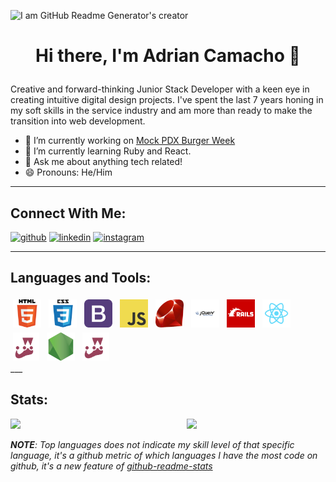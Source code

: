![I am GitHub Readme Generator's creator](https://i.pinimg.com/originals/70/33/50/70335090fc8b3ad71a790e88519d52e3.jpg)

# <p align='center'>Hi there, I'm Adrian Camacho 👋</p>

Creative and forward-thinking Junior Stack Developer with a keen eye in creating intuitive digital design projects. I've spent the last 7 years honing in my soft skills in the service industry and am more than ready to make the transition into web development.


- 🔭 I’m currently working on [Mock PDX Burger Week](https://github.com/chonnessey/pdx_burger_week)
- 🌱 I’m currently learning Ruby and React.
- 💬 Ask me about anything tech related!
- 😄 Pronouns: He/Him
___

## Connect With Me:
[<img src='https://cdn.jsdelivr.net/npm/simple-icons@3.0.1/icons/github.svg' alt='github' height='50'>](https://github.com/chonnessey)  [<img src='https://cdn.jsdelivr.net/npm/simple-icons@3.0.1/icons/linkedin.svg' alt='linkedin' height='50'>](https://www.linkedin.com/in/adrian-camacho-epicodus/)  [<img src='https://cdn.jsdelivr.net/npm/simple-icons@3.0.1/icons/instagram.svg' alt='instagram' height='50'>](https://www.instagram.com/chonnessey/)  

___

## Languages and Tools:
<div>
<img src="https://raw.githubusercontent.com/github/explore/80688e429a7d4ef2fca1e82350fe8e3517d3494d/topics/html/html.png" alt="html" height="45" style="vertical-align:top; margin:4px">
<img src="https://raw.githubusercontent.com/github/explore/80688e429a7d4ef2fca1e82350fe8e3517d3494d/topics/css/css.png" alt="css" height="45" style="vertical-align:top; margin:4px">
<img src="https://raw.githubusercontent.com/github/explore/80688e429a7d4ef2fca1e82350fe8e3517d3494d/topics/bootstrap/bootstrap.png" alt="css" height="45" style="vertical-align:top; margin:4px">
<img src="https://raw.githubusercontent.com/github/explore/80688e429a7d4ef2fca1e82350fe8e3517d3494d/topics/javascript/javascript.png" alt="css" height="45" style="vertical-align:top; margin:4px">
<img src="https://raw.githubusercontent.com/github/explore/80688e429a7d4ef2fca1e82350fe8e3517d3494d/topics/ruby/ruby.png" alt="css" height="45" style="vertical-align:top; margin:4px">
<img src="https://raw.githubusercontent.com/github/explore/80688e429a7d4ef2fca1e82350fe8e3517d3494d/topics/jquery/jquery.png" alt="css" height="45" style="vertical-align:top; margin:4px">
<img src="https://raw.githubusercontent.com/github/explore/80688e429a7d4ef2fca1e82350fe8e3517d3494d/topics/rails/rails.png" alt="css" height="45" style="vertical-align:top; margin:4px">
<img src="https://raw.githubusercontent.com/github/explore/80688e429a7d4ef2fca1e82350fe8e3517d3494d/topics/react/react.png" alt="css" height="45" style="vertical-align:top; margin:4px">
<img src="https://raw.githubusercontent.com/github/explore/80688e429a7d4ef2fca1e82350fe8e3517d3494d/topics/jest/jest.png" alt="css" height="45" style="vertical-align:top; margin:4px">
<img src="https://raw.githubusercontent.com/github/explore/80688e429a7d4ef2fca1e82350fe8e3517d3494d/topics/nodejs/nodejs.png" alt="css" height="45" style="vertical-align:top; margin:4px">
<img src="https://raw.githubusercontent.com/github/explore/80688e429a7d4ef2fca1e82350fe8e3517d3494d/topics/jest/jest.png" alt="css" height="45" style="vertical-align:top; margin:4px">
</div>
___

## Stats:
<div>
<img style="display:inline-block" src="https://github-readme-stats.vercel.app/api//?username=chonnessey&show_icons=true&count_private=true&theme=radical" width="53%" />

<img style="display:inline-block; float:right" src="https://github-readme-stats.vercel.app/api/top-langs/?username=chonnessey&layout=compact&theme=radical" width="44%"/>
</div>

_**NOTE**: Top languages does not indicate my skill level of that specific language, it's a github metric of which languages I have the most code on github, it's a new feature of
[github-readme-stats](https://github.com/anuraghazra/github-readme-stats)_
